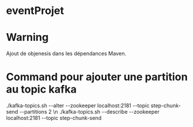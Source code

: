 # eventProjet

# Warning
Ajout de objenesis dans les dépendances Maven.

# Command pour ajouter une partition au topic kafka
./kafka-topics.sh --alter --zookeeper localhost:2181 --topic step-chunk-send --partitions 2 \n
./kafka-topics.sh --describe --zookeeper localhost:2181 --topic step-chunk-send
